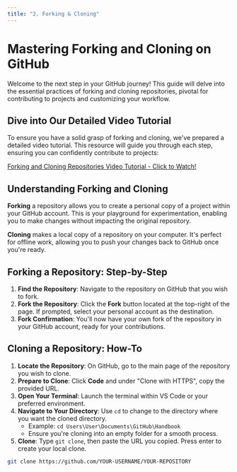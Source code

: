 ```yaml
---
title: "2. Forking & Cloning"
---
```


# Mastering Forking and Cloning on GitHub

Welcome to the next step in your GitHub journey! This guide will delve into the essential practices
of forking and cloning repositories, pivotal for contributing to projects and customizing your
workflow.

## Dive into Our Detailed Video Tutorial

To ensure you have a solid grasp of forking and cloning, we've prepared a detailed video tutorial.
This resource will guide you through each step, ensuring you can confidently contribute to projects:

[Forking and Cloning Repositories Video Tutorial - Click to Watch!](https://youtu.be/d7O95zD_xTA?list=PLfzUEqPzJroL1qY2eQL6xFeB2WdJUTdGE)

## Understanding Forking and Cloning

**Forking** a repository allows you to create a personal copy of a project within your GitHub
account. This is your playground for experimentation, enabling you to make changes without impacting
the original repository.

**Cloning** makes a local copy of a repository on your computer. It's perfect for offline work,
allowing you to push your changes back to GitHub once you're ready.

## Forking a Repository: Step-by-Step

1. **Find the Repository**: Navigate to the repository on GitHub that you wish to fork.
2. **Fork the Repository**: Click the **Fork** button located at the top-right of the page. If
   prompted, select your personal account as the destination.
3. **Fork Confirmation**: You'll now have your own fork of the repository in your GitHub account,
   ready for your contributions.

## Cloning a Repository: How-To

1. **Locate the Repository**: On GitHub, go to the main page of the repository you wish to clone.
2. **Prepare to Clone**: Click **Code** and under "Clone with HTTPS", copy the provided URL.
3. **Open Your Terminal**: Launch the terminal within VS Code or your preferred environment.
4. **Navigate to Your Directory**: Use `cd` to change to the directory where you want the cloned
   directory.
   - Example: `cd Users\User\Documents\GitHub\Handbook`
   - Ensure you're cloning into an empty folder for a smooth process.
5. **Clone**: Type `git clone`, then paste the URL you copied. Press enter to create your local
   clone.

```bash
git clone https://github.com/YOUR-USERNAME/YOUR-REPOSITORY
```
